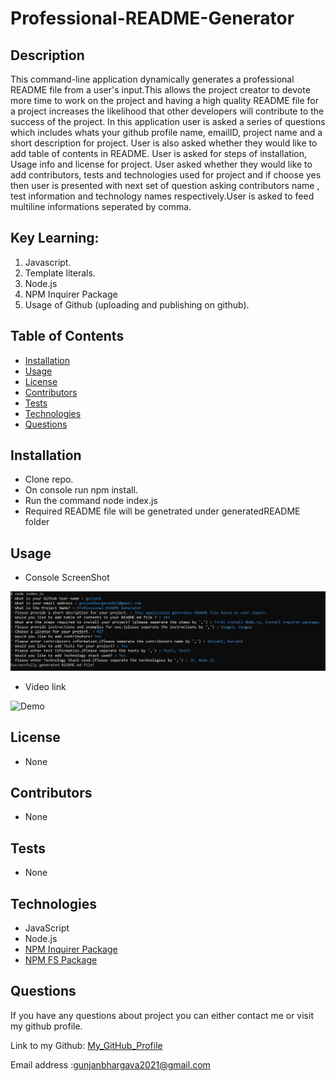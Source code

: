 # Professional-README-Generator

## Description

This command-line application dynamically generates a professional README file from a user's input.This allows the project creator to devote more time to work on the project and having a high quality README file for a project increases the likelihood that other developers will contribute to the success of the project.
In this application user is asked a series of questions which includes whats your github profile name, emailID, project name and a short description for project. User is also asked whether they would like to add table of contents in README. User is asked for steps of installation, Usage info and license for project. User asked whether they would like to add contributors, tests and technologies used for project and if choose yes then user is presented with next set of question asking contributors name , test information and technology names respectively.User is asked to feed multiline informations seperated by comma.

## Key Learning:

1. Javascript.
2. Template literals.
3. Node.js
4. NPM Inquirer Package
5. Usage of Github (uploading and publishing on github).

## Table of Contents

- [Installation](#Installation)
- [Usage](#Usage)
- [License](#License)
- [Contributors](#Contributors)
- [Tests](#Tests)
- [Technologies](#Technologies)
- [Questions](#Questions)

## Installation

- Clone repo.
- On console run npm install.
- Run the command node index.js
- Required README file will be genetrated under generatedREADME folder

## Usage

- Console ScreenShot

![CLI](./images/snapshotofterminal.jpg)

- Video link

![Demo](./images/appwalkthruVideo)

## License

- None

## Contributors

- None

## Tests

- None

## Technologies

- JavaScript
- Node.js
- [NPM Inquirer Package](https://www.npmjs.com/package/inquirer)
- [NPM FS Package](https://www.npmjs.com/package/fs)

## Questions

If you have any questions about project you can either contact me or visit my github profile.

Link to my Github: [My_GitHub_Profile](https://github.com/gunjanb)

Email address :[gunjanbhargava2021@gmail.com](mailto:gunjanbhargava2021@gmail.com)
